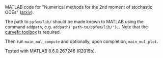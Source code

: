 MATLAB code for "Numerical methods for the 2nd moment of stochastic ODEs" ([arxiv](https://arxiv.org/abs/1611.02164)).

The path to `ppfem/lib/` should be made known to MATLAB using the command `addpath`, e.g. `addpath('path-to/ppfem/lib/');`. 
Note that the [curvefit toolbox](https://mathworks.com/help/curvefit/) is required.

Then run `main_mul_compute` and optionally, upon completion, `main_mul_plot`.

Tested with MATLAB 8.6.0.267246 (R2015b).
